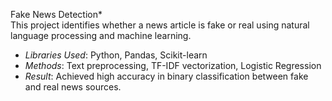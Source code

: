 Fake News Detection*  
This project identifies whether a news article is fake or real using natural language processing and machine learning.  
- *Libraries Used*: Python, Pandas, Scikit-learn  
- *Methods*: Text preprocessing, TF-IDF vectorization, Logistic Regression  
- *Result*: Achieved high accuracy in binary classification between fake and real news sources. 
